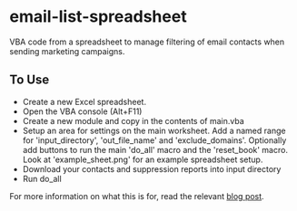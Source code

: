 # email-list-spreadsheet
VBA code from a spreadsheet to manage filtering of email contacts when sending marketing campaigns.

## To Use

* Create a new Excel spreadsheet.
* Open the VBA console (Alt+F11)
* Create a new module and copy in the contents of main.vba
* Setup an area for settings on the main worksheet.  Add a named range for 'input_directory', 'out_file_name' and 'exclude_domains'.  Optionally add buttons to run the main 'do_all' macro and the 'reset_book' macro.  Look at 'example_sheet.png' for an example spreadsheet setup.
* Download your contacts and suppression reports into input directory
* Run do_all

For more information on what this is for, read the relevant [blog post](http://mikekling.com/excel-marketing-list-export-spreadsheet/).
